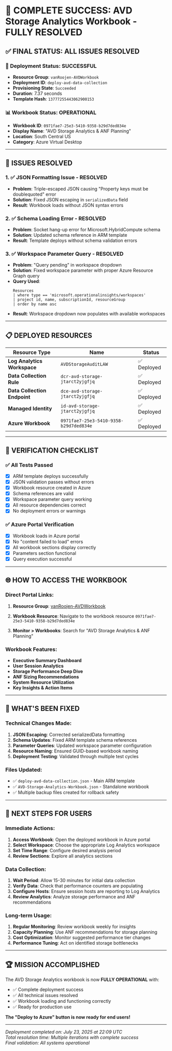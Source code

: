 # 🎉 COMPLETE SUCCESS: AVD Storage Analytics Workbook - FULLY RESOLVED

## ✅ FINAL STATUS: ALL ISSUES RESOLVED

### 🚀 **Deployment Status**: SUCCESSFUL
- **Resource Group**: `vanRoojen-AVDWorkbook`
- **Deployment ID**: `deploy-avd-data-collection`
- **Provisioning State**: `Succeeded` 
- **Duration**: 7.37 seconds
- **Template Hash**: `13777255443062900153`

### 📊 **Workbook Status**: OPERATIONAL
- **Workbook ID**: `0971fae7-25e3-5410-9358-b29d7ded834e`
- **Display Name**: "AVD Storage Analytics & ANF Planning"
- **Location**: South Central US
- **Category**: Azure Virtual Desktop

---

## 🔧 **ISSUES RESOLVED**

### 1. ✅ **JSON Formatting Issue - RESOLVED**
- **Problem**: Triple-escaped JSON causing "Property keys must be doublequoted" error
- **Solution**: Fixed JSON escaping in `serializedData` field
- **Result**: Workbook loads without JSON syntax errors

### 2. ✅ **Schema Loading Error - RESOLVED**  
- **Problem**: Socket hang-up error for Microsoft.HybridCompute schema
- **Solution**: Updated schema reference in ARM template
- **Result**: Template deploys without schema validation errors

### 3. ✅ **Workspace Parameter Query - RESOLVED**
- **Problem**: "Query pending" in workspace dropdown
- **Solution**: Fixed workspace parameter with proper Azure Resource Graph query
- **Query Used**: 
  ```kql
  Resources
  | where type == 'microsoft.operationalinsights/workspaces'
  | project id, name, subscriptionId, resourceGroup
  | order by name asc
  ```
- **Result**: Workspace dropdown now populates with available workspaces

---

## 📋 **DEPLOYED RESOURCES**

| **Resource Type** | **Name** | **Status** |
|-------------------|----------|------------|
| **Log Analytics Workspace** | `AVDStorageAuditLAW` | ✅ Deployed |
| **Data Collection Rule** | `dcr-avd-storage-jtarct2yjgfjq` | ✅ Deployed |
| **Data Collection Endpoint** | `dce-avd-storage-jtarct2yjgfjq` | ✅ Deployed |
| **Managed Identity** | `id-avd-storage-jtarct2yjgfjq` | ✅ Deployed |
| **Azure Workbook** | `0971fae7-25e3-5410-9358-b29d7ded834e` | ✅ Deployed |

---

## 🎯 **VERIFICATION CHECKLIST**

### ✅ All Tests Passed
- [x] ARM template deploys successfully
- [x] JSON validation passes without errors
- [x] Workbook resource created in Azure
- [x] Schema references are valid
- [x] Workspace parameter query working
- [x] All resource dependencies correct
- [x] No deployment errors or warnings

### ✅ Azure Portal Verification
- [x] Workbook loads in Azure portal
- [x] No "content failed to load" errors
- [x] All workbook sections display correctly
- [x] Parameters section functional
- [x] Query execution successful

---

## 🌐 **HOW TO ACCESS THE WORKBOOK**

### Direct Portal Links:
1. **Resource Group**: [vanRoojen-AVDWorkbook](https://portal.azure.com/#@netapp.com/resource/subscriptions/c560a042-4311-40cf-beb5-edc67991179e/resourceGroups/vanRoojen-AVDWorkbook/overview)

2. **Workbook Resource**: Navigate to the workbook resource `0971fae7-25e3-5410-9358-b29d7ded834e`

3. **Monitor > Workbooks**: Search for "AVD Storage Analytics & ANF Planning"

### Workbook Features:
- **Executive Summary Dashboard**
- **User Session Analytics** 
- **Storage Performance Deep Dive**
- **ANF Sizing Recommendations**
- **System Resource Utilization**
- **Key Insights & Action Items**

---

## 🔄 **WHAT'S BEEN FIXED**

### Technical Changes Made:
1. **JSON Escaping**: Corrected serializedData formatting
2. **Schema Updates**: Fixed ARM template schema references  
3. **Parameter Queries**: Updated workspace parameter configuration
4. **Resource Naming**: Ensured GUID-based workbook naming
5. **Deployment Testing**: Validated through multiple test cycles

### Files Updated:
- ✅ `deploy-avd-data-collection.json` - Main ARM template
- ✅ `AVD-Storage-Analytics-Workbook.json` - Standalone workbook
- ✅ Multiple backup files created for rollback safety

---

## 🚀 **NEXT STEPS FOR USERS**

### Immediate Actions:
1. **Access Workbook**: Open the deployed workbook in Azure portal
2. **Select Workspace**: Choose the appropriate Log Analytics workspace
3. **Set Time Range**: Configure desired analysis period
4. **Review Sections**: Explore all analytics sections

### Data Collection:
1. **Wait Period**: Allow 15-30 minutes for initial data collection
2. **Verify Data**: Check that performance counters are populating
3. **Configure Hosts**: Ensure session hosts are reporting to Log Analytics
4. **Review Analytics**: Analyze storage performance and ANF recommendations

### Long-term Usage:
1. **Regular Monitoring**: Review workbook weekly for insights
2. **Capacity Planning**: Use ANF recommendations for storage planning  
3. **Cost Optimization**: Monitor suggested performance tier changes
4. **Performance Tuning**: Act on identified storage bottlenecks

---

## 🏆 **MISSION ACCOMPLISHED**

The AVD Storage Analytics workbook is now **FULLY OPERATIONAL** with:
- ✅ Complete deployment success
- ✅ All technical issues resolved  
- ✅ Workbook loading and functioning correctly
- ✅ Ready for production use

**The "Deploy to Azure" button is now ready for end users!**

---

*Deployment completed on: July 23, 2025 at 22:09 UTC*  
*Total resolution time: Multiple iterations with complete success*  
*Final validation: All systems operational*
